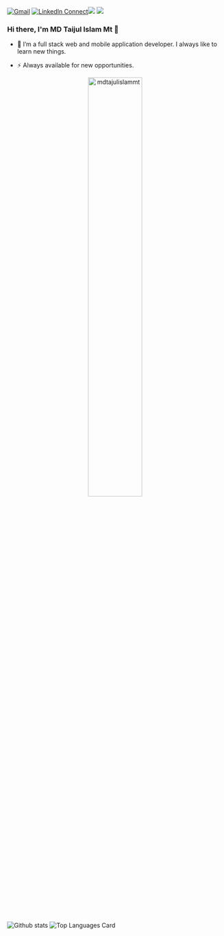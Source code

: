 [![Gmail](https://img.shields.io/badge/%20-Send%20Mail-black?color=14171A&labelColor=ef5350&logo=gmail&logoColor=ffffff)](mailto:mdtajulislammt505@gmail.com)
[![LinkedIn Connect](https://img.shields.io/badge/%20-Connect-black?color=14171A&labelColor=212121&logo=linkedin&logoColor=ffffff)](https://www.linkedin.com/in/mdtajulislammt/)<a href="https://github.com/antonkomarev/github-profile-views-counter"><img src="https://komarev.com/ghpvc/?username=mdtajulislammt"></a>
<a href="https://hits.seeyoufarm.com"><img src="https://hits.seeyoufarm.com/api/count/incr/badge.svg?url=https://github.com/mdtajulislammt/mdtajulislammt"/></a>

### Hi there, I'm MD Taijul Islam Mt 👋

- 🔭 I’m a full stack web and mobile application developer. I always like to learn new things.

- ⚡ Always available for new opportunities.


<p align="center">
<img style="width: 50%;" align="center" src="https://github-readme-streak-stats.herokuapp.com/?user=mdtajulislammt&theme=algolia&hide_border=true" alt="mdtajulislammt" />
 </p>

![Github stats](https://github-readme-stats.vercel.app/api?username=mdtajulislammt&theme=algolia&show_icons=true&count_private=true)
![Top Languages Card](https://github-readme-stats.vercel.app/api/top-langs/?username=mdtajulislammt&theme=algolia&layout=compact)

